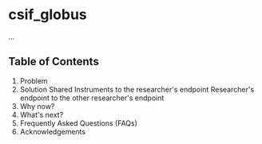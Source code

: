 # csif_globus
...

## Table of Contents 
1. Problem
2. Solution
   Shared Instruments to the researcher's endpoint 
   Researcher's endpoint to the other researcher's endpoint 
4. Why now?
5. What's next?
6. Frequently Asked Questions (FAQs)
7. Acknowledgements

